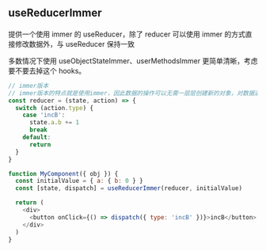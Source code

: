 ## useReducerImmer

####

提供一个使用 immer 的 useReducer，除了 reducer 可以使用 immer 的方式直接修改数据外，与 useReducer 保持一致

多数情况下使用 useObjectStateImmer、userMethodsImmer 更简单清晰，考虑要不要去掉这个 hooks。

```javascript
// immer版本
// immer版本的特点就是使用immer，因此数据的操作可以无需一层层创建新的对象，对数据进行直接修改就可以
const reducer = (state, action) => {
  switch (action.type) {
    case 'incB':
      state.a.b += 1
      break
    default:
      return
  }
}

function MyComponent({ obj }) {
  const initialValue = { a: { b: 0 } }
  const [state, dispatch] = useReducerImmer(reducer, initialValue)

  return (
    <div>
      <button onClick={() => dispatch({ type: 'incB' })}>incB</button>
    </div>
  )
}
```
